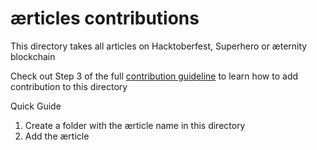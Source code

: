 # ærticles contributions

This directory takes all articles on Hacktoberfest, Superhero or æternity blockchain

Check out Step 3 of the full [contribution guideline](https://aekiti.github.io/hacktoberfest2020/guildlines/aekiti/) to learn how to add contribution to this directory

Quick Guide
1. Create a folder with the ærticle name in this directory
2. Add the ærticle
